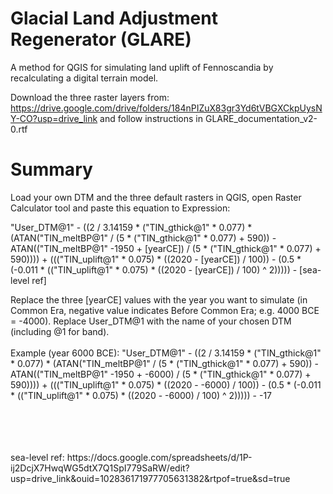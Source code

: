 # Glacial Land Adjustment Regenerator (GLARE)
A method for QGIS for simulating land uplift of Fennoscandia by recalculating a digital terrain model.

Download the three raster layers from: https://drive.google.com/drive/folders/184nPIZuX83gr3Yd6tVBGXCkpUysNY-CO?usp=drive_link
and follow instructions in GLARE_documentation_v2-0.rtf

# Summary
Load your own DTM and the three default rasters in QGIS, open Raster Calculator tool and paste this equation to Expression:

"User_DTM@1" - ((2 / 3.14159 * ("TIN_gthick@1" * 0.077) * (ATAN("TIN_meltBP@1" / (5 * ("TIN_gthick@1" * 0.077) + 590)) - ATAN(("TIN_meltBP@1" -1950 + [yearCE]) / (5 * ("TIN_gthick@1" * 0.077) + 590)))) + ((("TIN_uplift@1" * 0.075) * ((2020 - [yearCE]) / 100)) - (0.5 * (-0.011 * (("TIN_uplift@1" * 0.075) * ((2020 - [yearCE]) / 100) ^ 2))))) - [sea-level ref]

Replace the three [yearCE] values with the year you want to simulate (in Common Era, negative value indicates Before Common Era; e.g. 4000 BCE = -4000).
Replace User_DTM@1 with the name of your chosen DTM (including @1 for band).
<br>
<br>
Example (year 6000 BCE):
"User_DTM@1" - ((2 / 3.14159 * ("TIN_gthick@1" * 0.077) * (ATAN("TIN_meltBP@1" / (5 * ("TIN_gthick@1" * 0.077) + 590)) - ATAN(("TIN_meltBP@1" -1950 + -6000) / (5 * ("TIN_gthick@1" * 0.077) + 590)))) + ((("TIN_uplift@1" * 0.075) * ((2020 - -6000) / 100)) - (0.5 * (-0.011 * (("TIN_uplift@1" * 0.075) * ((2020 - -6000) / 100) ^ 2))))) - -17

<br>
<br>
<br>
<br>
sea-level ref: https://docs.google.com/spreadsheets/d/1P-ij2DcjX7HwqWG5dtX7Q1SpI779SaRW/edit?usp=drive_link&ouid=102836171977705631382&rtpof=true&sd=true
